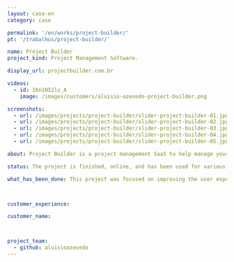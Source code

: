 ```yaml
---
layout: case-en
category: case

permalink: '/en/works/project-builder/'
pt: '/trabalhos/project-builder/'

name: Project Builder
project_kind: Project Management Software.

display_url: projectbuilder.com.br

videos:
  - id: I6n1NI2lu_A
    image: /images/customers/aluisio-azevedo-project-builder.png 

screenshots:
  - url: /images/projects/project-builder/slider-project-builder-01.jpg
  - url: /images/projects/project-builder/slider-project-builder-02.jpg
  - url: /images/projects/project-builder/slider-project-builder-03.jpg
  - url: /images/projects/project-builder/slider-project-builder-04.jpg
  - url: /images/projects/project-builder/slider-project-builder-05.jpg

about: Project Builder is a project management SaaS to help manage your projects following PMI’s best practices. Manage tasks and deadlines between teams and collaborate in real time.

status: The project is finished, online, and has been used for various companies.

what_has_been_done: This project was focused on improving the user experience and modernize the software interface.



customer_experience:

customer_name:



project_team:
  - github: aluisioazevedo
---
```

